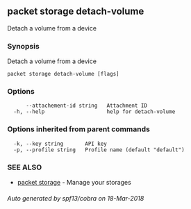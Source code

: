 ## packet storage detach-volume

Detach a volume from a device

### Synopsis

Detach a volume from a device

```
packet storage detach-volume [flags]
```

### Options

```
      --attachement-id string   Attachment ID
  -h, --help                    help for detach-volume
```

### Options inherited from parent commands

```
  -k, --key string       API key
  -p, --profile string   Profile name (default "default")
```

### SEE ALSO

* [packet storage](packet_storage.md)	 - Manage your storages

###### Auto generated by spf13/cobra on 18-Mar-2018
